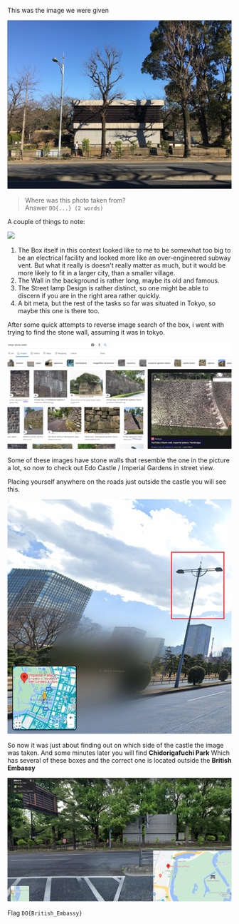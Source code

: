 This was the image we were given 

![a](https://github.com/Bibben/digitaloverdose/blob/2bc85ba3688181a3ebc4ea89a66dac198f70b5f5/OSINT/challenge7.PNG)

> Where was this photo taken from?    
Answer `DO{...} (2 words)`

A couple of things to note:

![](https://github.com/Bibben/digitaloverdose/blob/2bc85ba3688181a3ebc4ea89a66dac198f70b5f5/OSINT/Interestingstuff.jpg)

1. The Box itself in this context looked like to me to be somewhat too big to be an electrical facility and looked more like an over-engineered subway vent. But what it really is doesn't really matter as much, but it would be more likely to fit in a larger city, than a smaller village.
2. The Wall in the background is rather long, maybe its old and famous.
3. The Street lamp Design is rather distinct, so one might be able to discern if you are in the right area rather quickly.
4. A bit meta, but the rest of the tasks so far was situated in Tokyo, so maybe this one is there too.

After some quick attempts to reverse image search of the box, i went with trying to find the stone wall, assuming it was in tokyo.

![](https://github.com/Bibben/digitaloverdose/blob/2bc85ba3688181a3ebc4ea89a66dac198f70b5f5/OSINT/Interestingstuff2.png)

Some of these images have stone walls that resemble the one in the picture a lot, so now to check out Edo Castle / Imperial Gardens in street view.

Placing yourself anywhere on the roads just outside the castle you will see this.

![](https://github.com/Bibben/digitaloverdose/blob/2bc85ba3688181a3ebc4ea89a66dac198f70b5f5/OSINT/Interestingstuff3.png)

So now it was just about finding out on which side of the castle the image was taken.
And some minutes later you will find **Chidorigafuchi Park** Which has several of these boxes and the correct one is located outside the **British Embassy**

![](https://github.com/Bibben/digitaloverdose/blob/2bc85ba3688181a3ebc4ea89a66dac198f70b5f5/OSINT/Interestingstuff4.png)

Flag `DO{British_Embassy}`
